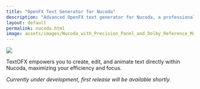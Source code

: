 ```yaml
---
title: "OpenFX Text Generator for Nucoda"
description: "Advanced OpenFX text generator for Nucoda, a professional software application and hardware solution designed for color grading and correction of moving images, primarily used in the film and video industry."
layout: default
permalink: nucoda.html
image: assets/images/Nucoda_with_Precision_Panel_and_Dolby_Reference_Monitor.jpg
---
```


<p><img class="hero" src="{{ site.baseurl }}/assets/images/textofx-nucoda-parameters.png"></p>

TextOFX empowers you to create, edit, and animate text directly within Nucoda, maximizing your efficiency and focus.

*Currently under development, first release will be available shortly.*
